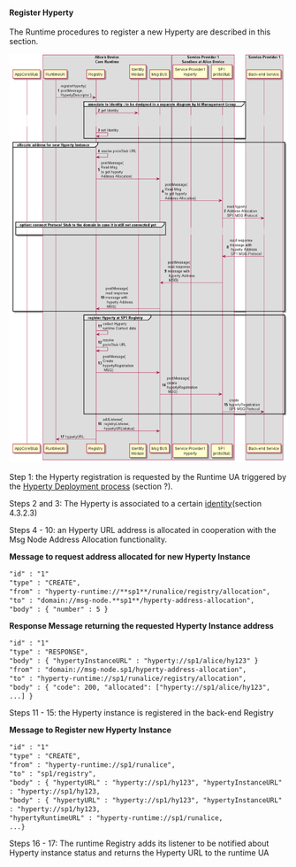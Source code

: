 #### Register Hyperty

The Runtime procedures to register a new Hyperty are described in this section.

![Figure @runtime-register-hyperty: Register Hyperty](register-hyperty.png)

Step 1: the Hyperty registration is requested by the Runtime UA triggered by the [Hyperty Deployment process](deploy-hyperty.md) (section ?).

Steps 2 and 3: The Hyperty is associated to a certain [identity](../identity-management/user-to-hyperty-binding.md)(section 4.3.2.3)

Steps 4 - 10: an Hyperty URL address is allocated in cooperation with the Msg Node Address Allocation functionality.

**Message to request address allocated for new Hyperty Instance**

```
"id" : "1"
"type" : "CREATE",
"from" : "hyperty-runtime://**sp1**/runalice/registry/allocation",
"to" : "domain://msg-node.**sp1**/hyperty-address-allocation",
"body" : { "number" : 5 }
```

**Response Message returning the requested Hyperty Instance address**

```
"id" : "1"
"type" : "RESPONSE",
"body" : { "hypertyInstanceURL" : "hyperty://sp1/alice/hy123" }
"from" : "domain://msg-node.sp1/hyperty-address-allocation",
"to" : "hyperty-runtime://sp1/runalice/registry/allocation",
"body" : { "code": 200, "allocated": ["hyperty://sp1/alice/hy123", ...] }
```

Steps 11 - 15: the Hyperty instance is registered in the back-end Registry

**Message to Register new Hyperty Instance**

```
"id" : "1"
"type" : "CREATE",
"from" : "hyperty-runtime://sp1/runalice",
"to" : "sp1/registry",
"body" : { "hypertyURL" : "hyperty://sp1/hy123", "hypertyInstanceURL" : "hyperty://sp1/hy123,
"body" : { "hypertyURL" : "hyperty://sp1/hy123", "hypertyInstanceURL" : "hyperty://sp1/hy123,
"hypertyRuntimeURL" : "hyperty-runtime://sp1/runalice,
...}
```

Steps 16 - 17: The runtime Registry adds its listener to be notified about Hyperty instance status and returns the Hyperty URL to the runtime UA
